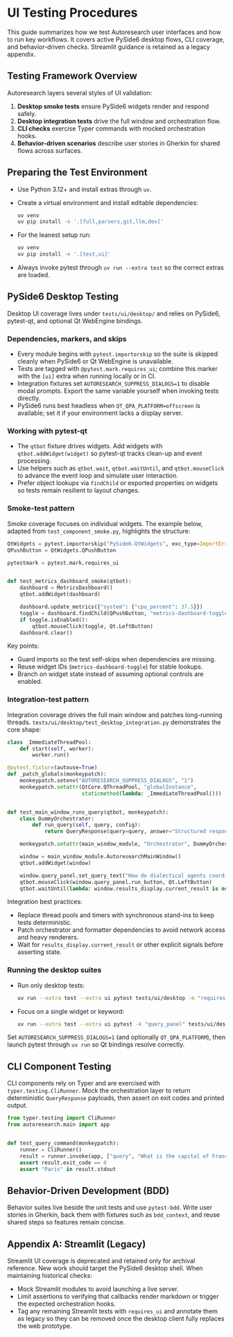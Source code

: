 # UI Testing Procedures

This guide summarizes how we test Autoresearch user interfaces and how to run
key workflows. It covers active PySide6 desktop flows, CLI coverage, and
behavior-driven checks. Streamlit guidance is retained as a legacy appendix.

## Testing Framework Overview

Autoresearch layers several styles of UI validation:

1. **Desktop smoke tests** ensure PySide6 widgets render and respond safely.
2. **Desktop integration tests** drive the full window and orchestration flow.
3. **CLI checks** exercise Typer commands with mocked orchestration hooks.
4. **Behavior-driven scenarios** describe user stories in Gherkin for shared
   flows across surfaces.

## Preparing the Test Environment

- Use Python 3.12+ and install extras through `uv`.
- Create a virtual environment and install editable dependencies:

  ```bash
  uv venv
  uv pip install -e '.[full,parsers,git,llm,dev]'
  ```

- For the leanest setup run:

  ```bash
  uv venv
  uv pip install -e '.[test,ui]'
  ```

- Always invoke pytest through `uv run --extra test` so the correct extras are
  loaded.

## PySide6 Desktop Testing

Desktop UI coverage lives under `tests/ui/desktop/` and relies on PySide6,
pytest-qt, and optional Qt WebEngine bindings.

### Dependencies, markers, and skips

- Every module begins with `pytest.importorskip` so the suite is skipped cleanly
  when PySide6 or Qt WebEngine is unavailable.
- Tests are tagged with `@pytest.mark.requires_ui`; combine this marker with the
  `[ui]` extra when running locally or in CI.
- Integration fixtures set `AUTORESEARCH_SUPPRESS_DIALOGS=1` to disable modal
  prompts. Export the same variable yourself when invoking tests directly.
- PySide6 runs best headless when `QT_QPA_PLATFORM=offscreen` is available; set
  it if your environment lacks a display server.

### Working with pytest-qt

- The `qtbot` fixture drives widgets. Add widgets with `qtbot.addWidget(widget)`
  so pytest-qt tracks clean-up and event processing.
- Use helpers such as `qtbot.wait`, `qtbot.waitUntil`, and `qtbot.mouseClick`
  to advance the event loop and simulate user interaction.
- Prefer object lookups via `findChild` or exported properties on widgets so
  tests remain resilient to layout changes.

### Smoke-test pattern

Smoke coverage focuses on individual widgets. The example below, adapted from
`test_component_smoke.py`, highlights the structure:

```python
QtWidgets = pytest.importorskip("PySide6.QtWidgets", exc_type=ImportError)
QPushButton = QtWidgets.QPushButton

pytestmark = pytest.mark.requires_ui


def test_metrics_dashboard_smoke(qtbot):
    dashboard = MetricsDashboard()
    qtbot.addWidget(dashboard)

    dashboard.update_metrics({"system": {"cpu_percent": 37.5}})
    toggle = dashboard.findChild(QPushButton, "metrics-dashboard-toggle")
    if toggle.isEnabled():
        qtbot.mouseClick(toggle, Qt.LeftButton)
    dashboard.clear()
```

Key points:

- Guard imports so the test self-skips when dependencies are missing.
- Reuse widget IDs (`metrics-dashboard-toggle`) for stable lookups.
- Branch on widget state instead of assuming optional controls are enabled.

### Integration-test pattern

Integration coverage drives the full main window and patches long-running
threads. `tests/ui/desktop/test_desktop_integration.py` demonstrates the core
shape:

```python
class _ImmediateThreadPool:
    def start(self, worker):
        worker.run()

@pytest.fixture(autouse=True)
def _patch_globals(monkeypatch):
    monkeypatch.setenv("AUTORESEARCH_SUPPRESS_DIALOGS", "1")
    monkeypatch.setattr(QtCore.QThreadPool, "globalInstance",
                        staticmethod(lambda: _ImmediateThreadPool()))


def test_main_window_runs_query(qtbot, monkeypatch):
    class DummyOrchestrator:
        def run_query(self, query, config):
            return QueryResponse(query=query, answer="Structured response")

    monkeypatch.setattr(main_window_module, "Orchestrator", DummyOrchestrator)

    window = main_window_module.AutoresearchMainWindow()
    qtbot.addWidget(window)

    window.query_panel.set_query_text("How do dialectical agents coordinate?")
    qtbot.mouseClick(window.query_panel.run_button, Qt.LeftButton)
    qtbot.waitUntil(lambda: window.results_display.current_result is not None)
```

Integration best practices:

- Replace thread pools and timers with synchronous stand-ins to keep tests
  deterministic.
- Patch orchestrator and formatter dependencies to avoid network access and
  heavy renderers.
- Wait for `results_display.current_result` or other explicit signals before
  asserting state.

### Running the desktop suites

- Run only desktop tests:

  ```bash
  uv run --extra test --extra ui pytest tests/ui/desktop -m "requires_ui"
  ```

- Focus on a single widget or keyword:

  ```bash
  uv run --extra test --extra ui pytest -k "query_panel" tests/ui/desktop
  ```

Set `AUTORESEARCH_SUPPRESS_DIALOGS=1` (and optionally `QT_QPA_PLATFORM`), then
launch pytest through `uv run` so Qt bindings resolve correctly.

## CLI Component Testing

CLI components rely on Typer and are exercised with `typer.testing.CliRunner`.
Mock the orchestration layer to return deterministic `QueryResponse` payloads,
then assert on exit codes and printed output.

```python
from typer.testing import CliRunner
from autoresearch.main import app


def test_query_command(monkeypatch):
    runner = CliRunner()
    result = runner.invoke(app, ["query", "What is the capital of France?"])
    assert result.exit_code == 0
    assert "Paris" in result.stdout
```

## Behavior-Driven Development (BDD)

Behavior suites live beside the unit tests and use `pytest-bdd`. Write user
stories in Gherkin, back them with fixtures such as `bdd_context`, and reuse
shared steps so features remain concise.

## Appendix A: Streamlit (Legacy)

Streamlit UI coverage is deprecated and retained only for archival reference.
New work should target the PySide6 desktop shell. When maintaining historical
checks:

- Mock Streamlit modules to avoid launching a live server.
- Limit assertions to verifying that callbacks render markdown or trigger the
  expected orchestration hooks.
- Tag any remaining Streamlit tests with `requires_ui` and annotate them as
  legacy so they can be removed once the desktop client fully replaces the web
  prototype.
